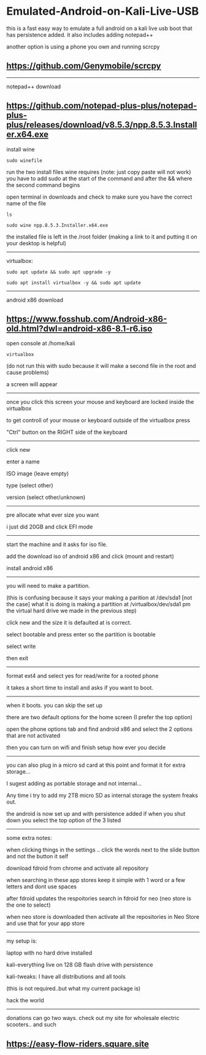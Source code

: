 # Emulated-Android-on-Kali-Live-USB

this is a fast easy way to emulate a full android on a kali live usb boot that has persistence added. it also includes adding notepad++

another option is using a phone you own and running scrcpy  

https://github.com/Genymobile/scrcpy
----------------
____________________
notepad++ download

https://github.com/notepad-plus-plus/notepad-plus-plus/releases/download/v8.5.3/npp.8.5.3.Installer.x64.exe
----------
install wine 
~~~~~~
sudo winefile
~~~~~~
run the two install files wine requires (note: just copy paste will not work)
you have to add sudo at the start of the command and after the && where the second command begins

open terminal in downloads and check to make sure you have the correct name of the file
~~~~~
ls
~~~~~
~~~~~~
sudo wine npp.8.5.3.Installer.x64.exe
~~~~~~
the installed file is left in the /root folder (making a link to it and putting it on your desktop is helpful)
________________________

virtualbox:
~~~~~~~~
sudo apt update && sudo apt upgrade -y
~~~~~~~~
~~~~~~~~
sudo apt install virtualbox -y && sudo apt update 
~~~~~~~~
________________________
android x86 download

https://www.fosshub.com/Android-x86-old.html?dwl=android-x86-8.1-r6.iso
------------
open console at /home/kali
~~~~
virtualbox
~~~~
(do not run this with sudo because it will make a second file in the root and cause problems)

a screen will appear
____________________

once you click this screen your mouse and keyboard are locked inside the virtualbox

to get controll of your mouse or keyboard outside of the virtualbox press 

"Ctrl" button on the RIGHT side of the keyboard
________________________
click new

enter a name 

ISO image (leave empty)

type (select other)

version (select other/unknown)
________________________
pre allocate what ever size you want

i just did 20GB and click EFI mode
________________________
start the machine and it asks for iso file. 

add the download iso of android x86 and click (mount and restart)

install android x86 
________________________
you will need to make a partition.

(this is confusing because it says your making a parition at /dev/sda1 [not the case] what it is doing is making a partition at /virtualbox/dev/sda1 pm the virtual hard drive we made in the previous step)

click new and the size it is defaulted at is correct. 

select bootable and press enter so the partition is bootable

select write 

then exit
________________________
format ext4 and select yes for read/write for a rooted phone

it takes a short time to install and asks if you want to boot.
________________________
when it boots. you can skip the set up 

there are two default options for the home screen (I prefer the top option)

open the phone options tab and find android x86 and select the 2 options that are not activated

then you can turn on wifi and finish setup how ever you decide
________________________
you can also plug in a micro sd card at this point and format it for extra storage...

I sugest adding as portable storage and not internal...

Any time i try to add my 2TB micro SD as internal storage the system freaks out. 

the android is now set up and with persistence added if when you shut down you select the top option of the 3 listed
________________________
some extra notes:

when clicking things in the settings .. click the words next to the slide button and not the button it self

download fdroid from chrome and activate all repository

when searching in these app stores keep it simple with 1 word or a few letters and dont use spaces

after fdroid updates the respoitories search in fdroid for neo   (neo store is the one to select)

when neo store is downloaded then activate all the repositories in Neo Store and use that for your app store
________________________
my setup is:

laptop with no hard drive installed

kali-everything live on 128 GB flash drive with persistence

kali-tweaks: I have all distributions and all tools

(this is not required..but what my current package is)

hack the world
________________________
donations can go two ways. check out my site for wholesale electric scooters.. and such

https://easy-flow-riders.square.site
----------------
